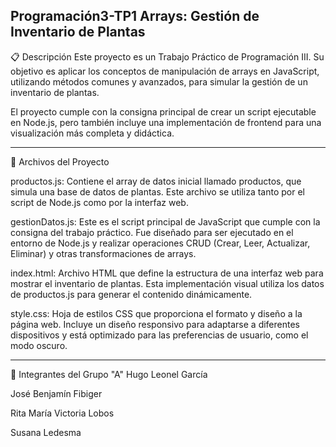 Programación3-TP1 Arrays: Gestión de Inventario de Plantas
---

📋 Descripción
Este proyecto es un Trabajo Práctico de Programación III. Su objetivo es aplicar los conceptos de manipulación de arrays en JavaScript, utilizando métodos comunes y avanzados, para simular la gestión de un inventario de plantas.

El proyecto cumple con la consigna principal de crear un script ejecutable en Node.js, pero también incluye una implementación de frontend para una visualización más completa y didáctica.

---
📂 Archivos del Proyecto

productos.js: Contiene el array de datos inicial llamado productos, que simula una base de datos de plantas. Este archivo se utiliza tanto por el script de Node.js como por la interfaz web.

gestionDatos.js: Este es el script principal de JavaScript que cumple con la consigna del trabajo práctico. Fue diseñado para ser ejecutado en el entorno de Node.js y realizar operaciones CRUD (Crear, Leer, Actualizar, Eliminar) y otras transformaciones de arrays.

index.html: Archivo HTML que define la estructura de una interfaz web para mostrar el inventario de plantas. Esta implementación visual utiliza los datos de productos.js para generar el contenido dinámicamente.

style.css: Hoja de estilos CSS que proporciona el formato y diseño a la página web. Incluye un diseño responsivo para adaptarse a diferentes dispositivos y está optimizado para las preferencias de usuario, como el modo oscuro.

---
👥 Integrantes del Grupo "A"
Hugo Leonel García

José Benjamín Fibiger

Rita María Victoria Lobos

Susana Ledesma
